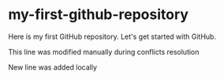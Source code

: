 # my-first-github-repository
Here is my first GitHub repository. Let's get started with GitHub. 

This line was modified manually during conflicts resolution

New line was added locally
